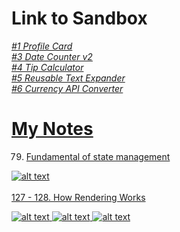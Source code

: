 # Link to Sandbox
<em>
<a href='https://3hqylc.csb.app/'>#1 Profile Card
<br>
<a href='https://tphg5q.csb.app/'>#3 Date Counter v2
<br>
<a href='https://8txk65.csb.app/'>#4 Tip Calculator
<br>
<a href='https://6x934x.csb.app/'>#5 Reusable Text Expander
<br>
<a href='https://s3mqqp.csb.app/'>#6 Currency API Converter
<br>
</em>

# My Notes
79. Fundamental of state management

![alt text](https://github.com/Damarwendha/React/blob/main/Screenshot_20231007-125540_Udemy_1.png?raw=true)
<br>
<br>
127 - 128. How Rendering Works

![alt text](https://github.com/Damarwendha/React/blob/main/Screenshot_20231009-102014_Udemy_1.png?raw=true)
![alt text](https://github.com/Damarwendha/React/blob/main/Screenshot_20231009-090322_Udemy_1.png?raw=true)
![alt text](https://github.com/Damarwendha/React/blob/main/Screenshot_20231009-115725_Udemy_1.png?raw=true)




